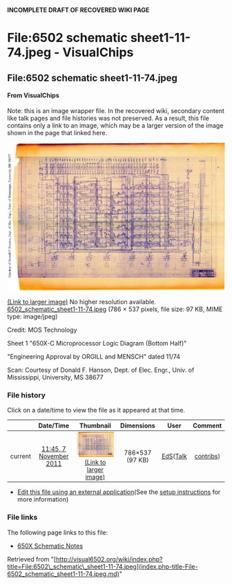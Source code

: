 **INCOMPLETE DRAFT OF RECOVERED WIKI PAGE**

# File:6502 schematic sheet1-11-74.jpeg - VisualChips

## File:6502 schematic sheet1-11-74.jpeg

#### From VisualChips


Note: this is an image wrapper file. In the recovered wiki,
secondary content like talk pages and file histories was
not preserved. As a result, this file contains only a link
to an image, which may be a larger version of the image shown
in the page that linked here.

![File:6502 schematic sheet1-11-74.jpeg](images/5/59/6502_schematic_sheet1-11-74.jpeg)

[(Link to larger image)](images/5/59/6502_schematic_sheet1-11-74.jpeg)
No higher resolution available.
[6502\_schematic\_sheet1-11-74.jpeg](images/5/59/6502_schematic_sheet1-11-74.jpeg)‎ (786 × 537 pixels, file size: 97 KB, MIME type: image/jpeg)

Credit: MOS Technology

Sheet 1 "650X-C Microprocessor Logic Diagram (Bottom Half)"

"Engineering Approval by ORGILL and MENSCH" dated 11/74

Scan: Courtesy of Donald F. Hanson, Dept. of Elec. Engr., Univ. of Mississippi, University, MS 38677

### File history

Click on a date/time to view the file as it appeared at that time.

| | Date/Time | Thumbnail | Dimensions | User | Comment |
|:---:|:---:|:---:|:---:|:---:|:---:|
| current | [11:45, 7 November 2011](images/5/59/6502_schematic_sheet1-11-74.jpeg) | ![Thumbnail for version as of 11:45, 7 November 2011](images/thumb/5/59/6502_schematic_sheet1-11-74.jpeg/120px-6502_schematic_sheet1-11-74.jpeg) [(Link to larger image)](images/5/59/6502_schematic_sheet1-11-74.jpeg) | 786×537 (97 KB) | [EdS](index.php-title-User-EdS.md)([Talk](index.php-title-User_talk-EdS.md) | [contribs](./index.php%3Ftitle=Special:Contributions/EdS.md)) | (Credit: MOS Technology  Sheet 1 "650X-C Microprocessor Logic Diagram (Bottom Half)"  "Engineering Approval by ORGILL and MENSCH" dated 11/74  Scan: Courtesy of Donald F. Hanson, Dept. of Elec. Engr., Univ. of Mississippi, University, MS 38677) |

- [Edit this file using an external application](index.php-title-File-6502_schematic_sheet1-11-74.jpeg.md)(See the [setup instructions](http://www.mediawiki.org/wiki/Manual:External_editors) for more information)

### File links

The following page links to this file:

- [650X Schematic Notes](index.php-title-650X_Schematic_Notes.md)

Retrieved from "[http://visual6502.org/wiki/index.php?title=File:6502\_schematic\_sheet1-11-74.jpeg](index.php-title-File-6502_schematic_sheet1-11-74.jpeg.md)"

